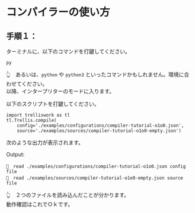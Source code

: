 # コンパイラーの使い方


## 手順１：

ターミナルに、以下のコマンドを打鍵してください。

```shell
py
```

👆　あるいは、`python` や `python3` といったコマンドかもしれません。環境に合わせてください。  
以降、インタープリターのモードに入ります。  

以下のスクリプトを打鍵してください。  

```shell
import trelliswork as tl
tl.Trellis.compile(
    config='./examples/configurations/compiler-tutorial-o1o0.json',
    source='./examples/sources/compiler-tutorial-o1o0-empty.json')
```

次のような出力が表示されます。  

Output:  

```plaintext
🔧　read ./examples/configurations/compiler-tutorial-o1o0.json config file
🔧　read ./examples/sources/compiler-tutorial-o1o0-empty.json source file
```

👆　２つのファイルを読み込んだことが分かります。  
動作確認はこれでＯｋです。  
